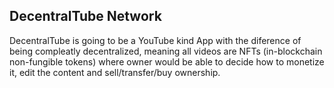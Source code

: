 ## DecentralTube Network

DecentralTube is going to be a YouTube kind App with the diference of being compleatly decentralized, meaning all videos are NFTs (in-blockchain non-fungible tokens) where owner would be able to decide how to monetize it, edit the content and sell/transfer/buy ownership.
